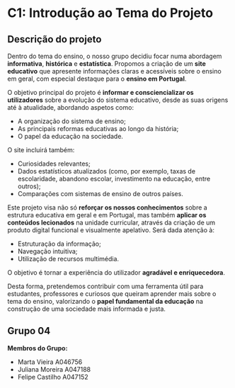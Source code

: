# C1: Introdução ao Tema do Projeto

## Descrição do projeto

Dentro do tema do ensino, o nosso grupo decidiu focar numa abordagem **informativa**, **histórica** e **estatística**. Propomos a criação de um **site educativo** que apresente informações claras e acessíveis sobre o ensino em geral, com especial destaque para o **ensino em Portugal**.

O objetivo principal do projeto é **informar e consciencializar os utilizadores** sobre a evolução do sistema educativo, desde as suas origens até à atualidade, abordando aspetos como:

- A organização do sistema de ensino;
- As principais reformas educativas ao longo da história;
- O papel da educação na sociedade.

O site incluirá também:

- Curiosidades relevantes;
- Dados estatísticos atualizados (como, por exemplo, taxas de escolaridade, abandono escolar, investimento na educação, entre outros);
- Comparações com sistemas de ensino de outros países.

Este projeto visa não só **reforçar os nossos conhecimentos** sobre a estrutura educativa em geral e em Portugal, mas também **aplicar os conteúdos lecionados** na unidade curricular, através da criação de um produto digital funcional e visualmente apelativo. Será dada atenção à:

- Estruturação da informação;
- Navegação intuitiva;
- Utilização de recursos multimédia.

O objetivo é tornar a experiência do utilizador **agradável e enriquecedora**.

Desta forma, pretendemos contribuir com uma ferramenta útil para estudantes, professores e curiosos que queiram aprender mais sobre o tema do ensino, valorizando o **papel fundamental da educação** na construção de uma sociedade mais informada e justa.

## Grupo 04

**Membros do Grupo:**

- Marta Vieira  A046756
- Juliana Moreira  A047188
- Felipe Castilho  A047152 
<!-- maybe add [@username](https://github.com/username)-->

<!-- add footer and something else more creative-->

